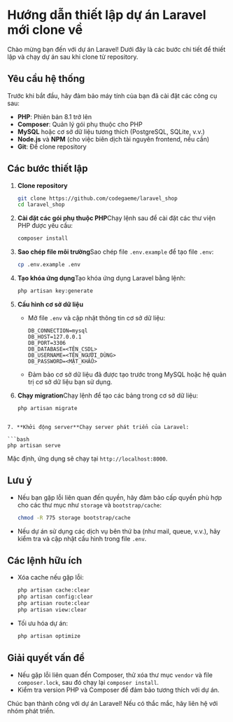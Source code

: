 # Hướng dẫn thiết lập dự án Laravel mới clone về

Chào mừng bạn đến với dự án Laravel! Dưới đây là các bước chi tiết để thiết lập và chạy dự án sau khi clone từ repository.

## Yêu cầu hệ thống

Trước khi bắt đầu, hãy đảm bảo máy tính của bạn đã cài đặt các công cụ sau:

- **PHP**: Phiên bản 8.1 trở lên
- **Composer**: Quản lý gói phụ thuộc cho PHP
- **MySQL** hoặc cơ sở dữ liệu tương thích (PostgreSQL, SQLite, v.v.)
- **Node.js** và **NPM** (cho việc biên dịch tài nguyên frontend, nếu cần)
- **Git**: Để clone repository

## Các bước thiết lập

1. **Clone repository**

   ```bash
   git clone https://github.com/codegaeme/laravel_shop
   cd laravel_shop
   ```

2. **Cài đặt các gói phụ thuộc PHP**Chạy lệnh sau để cài đặt các thư viện PHP được yêu cầu:

   ```bash
   composer install
   ```

3. **Sao chép file môi trường**Sao chép file `.env.example` để tạo file `.env`:

   ```bash
   cp .env.example .env
   ```

4. **Tạo khóa ứng dụng**Tạo khóa ứng dụng Laravel bằng lệnh:

   ```bash
   php artisan key:generate
   ```

5. **Cấu hình cơ sở dữ liệu**

   - Mở file `.env` và cập nhật thông tin cơ sở dữ liệu:

     ```env
     DB_CONNECTION=mysql
     DB_HOST=127.0.0.1
     DB_PORT=3306
     DB_DATABASE=<TÊN_CSDL>
     DB_USERNAME=<TÊN_NGƯỜI_DÙNG>
     DB_PASSWORD=<MẬT_KHẨU>
     ```

   - Đảm bảo cơ sở dữ liệu đã được tạo trước trong MySQL hoặc hệ quản trị cơ sở dữ liệu bạn sử dụng.

6. **Chạy migration**Chạy lệnh để tạo các bảng trong cơ sở dữ liệu:

   ```bash
   php artisan migrate
   ```

  

   <!-- ```bash
   php artisan db:seed
   ``` -->

<!-- 7. **Cài đặt các gói phụ thuộc frontend (nếu có**)Nếu dự án sử dụng các tài nguyên frontend (như Vite hoặc Webpack), chạy các lệnh sau:

   ```bash
   npm install
   npm run dev
   ```

   Hoặc để build cho production:

   ```bash
   npm run build -->
   ```

7. **Khởi động server**Chạy server phát triển của Laravel:

   ```bash
   php artisan serve
   ```

   Mặc định, ứng dụng sẽ chạy tại `http://localhost:8000`.

## Lưu ý

- Nếu bạn gặp lỗi liên quan đến quyền, hãy đảm bảo cấp quyền phù hợp cho các thư mục như `storage` và `bootstrap/cache`:

  ```bash
  chmod -R 775 storage bootstrap/cache
  ```

- Nếu dự án sử dụng các dịch vụ bên thứ ba (như mail, queue, v.v.), hãy kiểm tra và cập nhật cấu hình trong file `.env`.

## Các lệnh hữu ích

- Xóa cache nếu gặp lỗi:

  ```bash
  php artisan cache:clear
  php artisan config:clear
  php artisan route:clear
  php artisan view:clear
  ```

- Tối ưu hóa dự án:

  ```bash
  php artisan optimize
  ```

## Giải quyết vấn đề

- Nếu gặp lỗi liên quan đến Composer, thử xóa thư mục `vendor` và file `composer.lock`, sau đó chạy lại `composer install`.
- Kiểm tra version PHP và Composer để đảm bảo tương thích với dự án.

Chúc bạn thành công với dự án Laravel! Nếu có thắc mắc, hãy liên hệ với nhóm phát triển.

